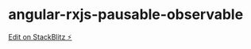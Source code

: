 # angular-rxjs-pausable-observable

[Edit on StackBlitz ⚡️](https://stackblitz.com/edit/angular-rxjs-pausable-observable)